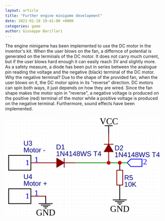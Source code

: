 ```yaml
---  
layout: article  
title: "Further engine minigame development"  
date: 2021-01-18 19:41:00 +0000  
categories: game
author: Giuseppe Barillari  
---  
```


The engine minigame has been implemented to use the DC motor in the inventor's kit. When the user blows on the fan, a differnce of potential is generated on the terminals of the DC motor. It does not carry much current, but if the user blows hard enough it can easily reach 3V and slightly more. As a safety measure, a diode has been put in series between the analogue pin reading the voltage and the negative (black) terminal of the DC motor. Why the negative terminal? Due to the shape of the provided fan, when the user blows on it, the DC motor spins in its "reverse" direction. DC motors can spin both ways, it just depends on how they are wired. Since the fan shape makes the motor spin in "reverse", a negative voltage is produced on the positive (red) terminal of the motor while a positive voltage is produced on the negative terminal. Furthermore, sound effects have been implemented.
<br>
<br>
![alt text](/res/motor-schematic.png "Schematic")

